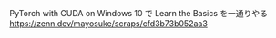 PyTorch with CUDA on Windows 10 で Learn the Basics を一通りやる
https://zenn.dev/mayosuke/scraps/cfd3b73b052aa3

